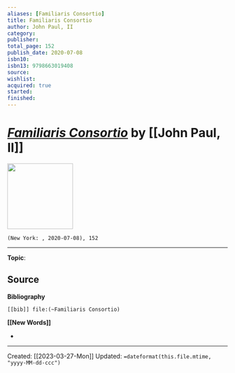 ```yaml
---
aliases: [Familiaris Consortio]
title: Familiaris Consortio
author: John Paul, II
category: 
publisher: 
total_page: 152
publish_date: 2020-07-08
isbn10: 
isbn13: 9798663019408
source: 
wishlist: 
acquired: true
started: 
finished: 
---
```

# *[Familiaris Consortio](https://www.vatican.va/content/john-paul-ii/en/apost_exhortations/documents/hf_jp-ii_exh_19811122_familiaris-consortio.html)* by [[John Paul, II]]

<img src="http://books.google.com/books/content?id=QG6ezQEACAAJ&printsec=frontcover&img=1&zoom=1&source=gbs_api" width=150>

`(New York: , 2020-07-08), 152`



--- 
**Topic**: 

**Source**
- 

**Bibliography**

```query
[[bib]] file:(~Familiaris Consortio)
```
 

**[[New Words]]**

- 

---
Created: [[2023-03-27-Mon]]
Updated: `=dateformat(this.file.mtime, "yyyy-MM-dd-ccc")`